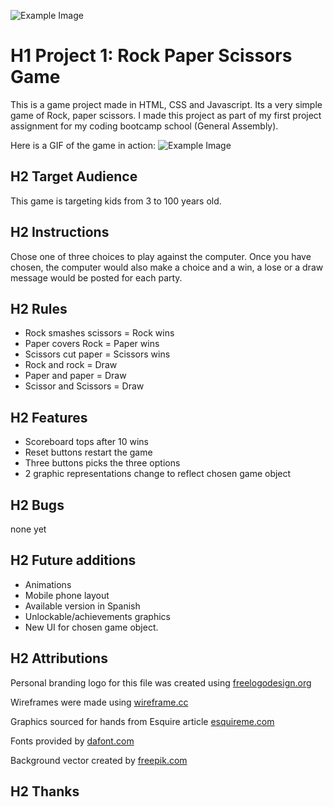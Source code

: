 ![Example Image](./img/log.png)

# H1 Project 1: Rock Paper Scissors Game

This is a game project made in HTML, CSS and Javascript. Its a very simple game of Rock, paper scissors. I made this project as part of my first project assignment for my coding bootcamp school (General Assembly).

Here is a GIF of the game in action:
![Example Image](./images/example.gif)

## H2 Target Audience

This game is targeting kids from 3 to 100 years old.

## H2 Instructions

Chose one of three choices to play against the computer. Once you have chosen, the computer would also make a choice and a win, a lose or a draw message would be posted for each party.

## H2 Rules

-   Rock smashes scissors = Rock wins
-   Paper covers Rock = Paper wins
-   Scissors cut paper = Scissors wins
-   Rock and rock = Draw
-   Paper and paper = Draw
-   Scissor and Scissors = Draw

## H2 Features

-   Scoreboard tops after 10 wins
-   Reset buttons restart the game
-   Three buttons picks the three options
-   2 graphic representations change to reflect chosen game object

## H2 Bugs

none yet

## H2 Future additions

-   Animations
-   Mobile phone layout
-   Available version in Spanish
-   Unlockable/achievements graphics
-   New UI for chosen game object.

## H2 Attributions

Personal branding logo for this file was created using [freelogodesign.org](https://www.freelogodesign.org/)

Wireframes were made using [wireframe.cc](https://wireframe.cc/)

Graphics sourced for hands from Esquire article [esquireme.com](https://www.esquireme.com/content/20945-how-to-win-at-rock-paper-scissors)

Fonts provided by [dafont.com](https://www.dafont.com/)

Background vector created by [freepik.com](https://www.freepik.com/home)

## H2 Thanks
